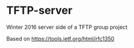 # TFTP-server
Winter 2016 server side of a TFTP group project

Based on https://tools.ietf.org/html/rfc1350
